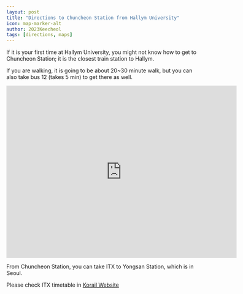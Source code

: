 ```yaml
---
layout: post
title: "Directions to Chuncheon Station from Hallym University"
icon: map-marker-alt
author: 2023Keecheol
tags: [directions, maps]
---
```


If it is your first time at Hallym University, you might not know how to get to Chuncheon Station; it is the closest train station to Hallym.

If you are walking, it is going to be about 20~30 minute walk, but you can also take bus 12 (takes 5 min) to get there as well.

<iframe src="https://www.google.com/maps/embed?pb=!1m28!1m12!1m3!1d6298.470961505063!2d127.72285812798751!3d37.878175368962886!2m3!1f0!2f0!3f0!3m2!1i1024!2i768!4f13.1!4m13!3e6!4m5!1s0x3562e5e835adb293%3A0x81726c8afcd0f018!2sChuncheon+City+Council%2C+61+Sakju-ro%2C+Gyo-dong%2C+Chuncheon%2C+Gangwon-do!3m2!1d37.8846955!2d127.7364942!4m5!1s0x3562e67169a58e4b%3A0xab8d15fb5aad7cd6!2sChuncheon+Station%2C+Pyeonghwa-ro%2C+Chuncheon-si%2C+Gangwon-do!3m2!1d37.8849801!2d127.7171082!5e0!3m2!1sen!2skr!4v1564719484413!5m2!1sen!2skr" width="600" height="450" frameborder="0" style="border:0" allowfullscreen></iframe>

From Chuncheon Station, you can take ITX to Yongsan Station, which is in Seoul.

Please check ITX timetable in [Korail Website](http://www.letskorail.com/ebizbf/EbizBfTicketSearch.do)
